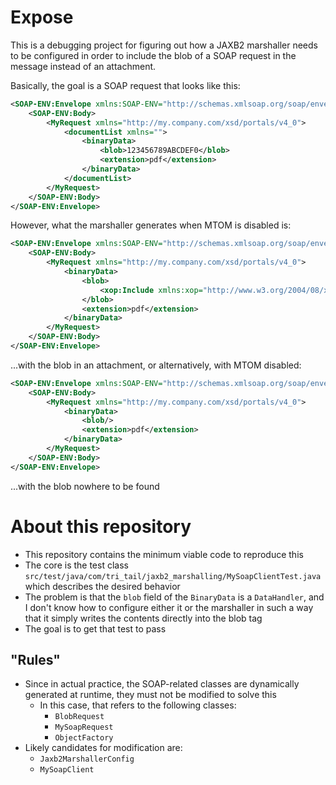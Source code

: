 # Expose

This is a debugging project for figuring out how a JAXB2 marshaller needs to be configured in order to include the blob of a SOAP request in the message instead of an attachment.

Basically, the goal is a SOAP request that looks like this:

````xml
<SOAP-ENV:Envelope xmlns:SOAP-ENV="http://schemas.xmlsoap.org/soap/envelope/" xmlns:xsd="http://www.w3.org/2001/XMLSchema" xmlns:xsi="http://www.w3.org/2001/XMLSchema-instance">
    <SOAP-ENV:Body>
        <MyRequest xmlns="http://my.company.com/xsd/portals/v4_0">
            <documentList xmlns="">
                <binaryData>
                    <blob>123456789ABCDEF0</blob>
                    <extension>pdf</extension>
                </binaryData>
            </documentList>
        </MyRequest>
    </SOAP-ENV:Body>
</SOAP-ENV:Envelope>
````

However, what the marshaller generates when MTOM is disabled is:

```xml
<SOAP-ENV:Envelope xmlns:SOAP-ENV="http://schemas.xmlsoap.org/soap/envelope/" xmlns:xsd="http://www.w3.org/2001/XMLSchema" xmlns:xsi="http://www.w3.org/2001/XMLSchema-instance">
    <SOAP-ENV:Body>
        <MyRequest xmlns="http://my.company.com/xsd/portals/v4_0">
            <binaryData>
                <blob>
                    <xop:Include xmlns:xop="http://www.w3.org/2004/08/xop/include" href="cid:3be5f4d8-50ed-4f88-8e50-778f6cc70c74%40null"/>
                </blob>
                <extension>pdf</extension>
            </binaryData>
        </MyRequest>
    </SOAP-ENV:Body>
</SOAP-ENV:Envelope>
```

...with the blob in an attachment, or alternatively, with MTOM disabled:

```xml
<SOAP-ENV:Envelope xmlns:SOAP-ENV="http://schemas.xmlsoap.org/soap/envelope/" xmlns:xsd="http://www.w3.org/2001/XMLSchema" xmlns:xsi="http://www.w3.org/2001/XMLSchema-instance">
    <SOAP-ENV:Body>
        <MyRequest xmlns="http://my.company.com/xsd/portals/v4_0">
            <binaryData>
                <blob/>
                <extension>pdf</extension>
            </binaryData>
        </MyRequest>
    </SOAP-ENV:Body>
</SOAP-ENV:Envelope>
```

...with the blob nowhere to be found

# About this repository

* This repository contains the minimum viable code to reproduce this
* The core is the test class `src/test/java/com/tri_tail/jaxb2_marshalling/MySoapClientTest.java` which describes the desired behavior
* The problem is that the `blob` field of the `BinaryData` is a `DataHandler`, and I don't know how to configure either it or the marshaller in such a way that it simply writes the contents directly into the blob tag
* The goal is to get that test to pass

## "Rules"

* Since in actual practice, the SOAP-related classes are dynamically generated at runtime, they must not be modified to solve this
  * In this case, that refers to the following classes:
    * `BlobRequest`
    * `MySoapRequest`
    * `ObjectFactory`
* Likely candidates for modification are:
  * `Jaxb2MarshallerConfig `
  * `MySoapClient `
